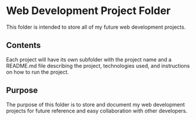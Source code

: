 # Web Development Project Folder

This folder is intended to store all of my future web development projects.

## Contents

Each project will have its own subfolder with the project name and a README.md file describing the project, technologies used, and instructions on how to run the project.

## Purpose

The purpose of this folder is to store and document my web development projects for future reference and easy collaboration with other developers.
